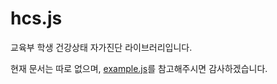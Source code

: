 # hcs.js
교육부 학생 건강상태 자가진단 라이브러리입니다.

현재 문서는 따로 없으며, [example.js](https://github.com/kimcore/hcs.js/blob/master/example.js)를 참고해주시면 감사하겠습니다.
